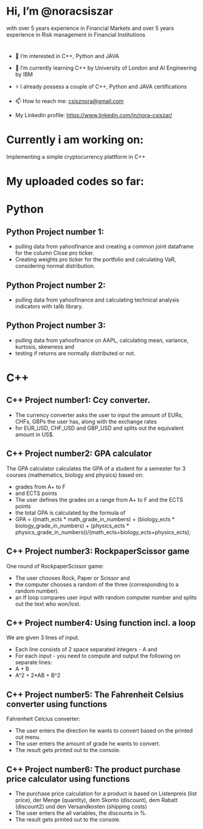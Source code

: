 # Hi, I’m @noracsiszar
with over 5 years experience in Financial Markets and over 5 years experience in Risk management in Financial Institutions
#
- 👀 I’m interested in C++, Python and JAVA
- 🌱 I’m currently learning C++ by University of London and AI Engineering by IBM
- ⚡ I already possess a couple of C++, Python and JAVA certifications

- 📫 How to reach me: csisznora@gmail.com
- My LinkedIn profile: https://www.linkedin.com/in/nora-csiszar/

# Currently i am working on:
Implementing a simple cryptocurrency plattform in C++

# My uploaded codes so far:

# Python

## Python Project number 1:

- pulling data from yahoofinance and creating a common joint dataframe for the column Close pro ticker.
- Creating weights pro ticker for the portfolio and calculating VaR, considering normal distribution.

## Python Project number 2:

- pulling data from yahoofinance and calculating technical analysis indicators with talib library.

## Python Project number 3:

- pulling data from yahoofinance on AAPL, calculating mean, variance, kurtosis, skewness and
- testing if returns are normally distributed or not.

# C++

## C++ Project number1: Ccy converter.

- The currency converter asks the user to input the amount of EURs, CHFs, GBPs the user has, along with the exchange rates
- for EUR_USD, CHF_USD and GBP_USD and splits out the equivalent amount in US$.

## C++ Project number2: GPA calculator

The GPA calculator calculates the GPA of a student for a semester for 3 courses (mathematics, biology and physics) based on:
 - grades from A+ to F
  - and ECTS points
  - The user defines the grades on a range from A+ to F and the ECTS points
  - the total GPA is calculated by the formula of
  - GPA = ((math_ects * math_grade_in_numbers) + (biology_ects * biology_grade_in_numbers) + (physics_ects * physics_grade_in_numbers))/(math_ects+biology_ects+physics_ects);

## C++ Project number3: RockpaperScissor game

One round of RockpaperScissor game:
- The user chooses Rock, Paper or Scissor and
- the computer chooses a random of the three (corresponding to a random number).
- an If loop compares user input with random computer number and splits out the text who won/lost.
  
## C++ Project number4: Using function incl. a loop

We are given 3 lines of input.
- Each line consists of 2 space separated integers - A and
- For each input - you need to compute and output the following on separate lines:
- A + B
- A^2 + 2*AB + B^2
  
## C++ Project number5: The Fahrenheit Celsius converter using functions

Fahrenheit Celcius converter:
- The user enters the direction he wants to convert based on the printed out menu.
- The user enters the amount of grade he wants to convert.
- The result gets printed out to the console.

## C++ Project number6: The product purchase price calculator using functions
- The purchase price calculation for a product is based on Listenpreis (list price), der Menge (quantity), dem Skonto (discount), dem Rabatt (discount2) und den Versandkosten (shipping costs)
- The user enters the all variables, the discounts in %.
- The result gets printed out to the console.

<!---
noracsiszar/noracsiszar is a ✨ special ✨ repository because its `README.md` (this file) appears on your GitHub profile.
You can click the Preview link to take a look at your changes.
--->
